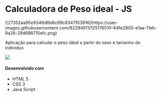  <h1>Calculadora de Peso ideal - JS</h1>
![27352aa95e9346d6b8c69c6347f03916](https://user-images.githubusercontent.com/82294911/125176510-64fe2800-e1aa-11eb-8a26-29d688715efc.png)

<p>Aplicação para calcular o peso ideal a partir do sexo e tamanho do individuo</p>

<img src="https://uploaddeimagens.com.br/images/003/329/346/original/peso.gif?1625947706">

<h4>Desenvolvido com</h4>
<ul>
<li>HTML 5</li>
<li>CSS 3</li>
<li>Java Script</li>
</ul>



